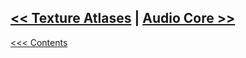 ## [<< Texture Atlases](../Graphics/Atlases.md)	|	[Audio Core >>](AudioCore.md)

[<<< Contents](../Contents.md)
